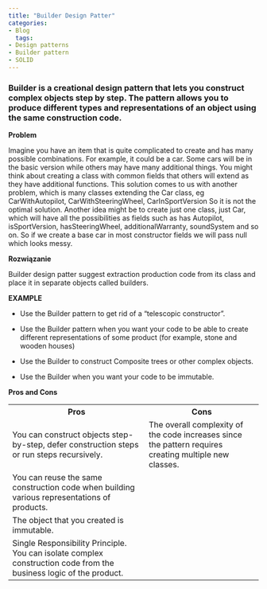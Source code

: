 ```yaml
---
title: "Builder Design Patter"
categories:
- Blog
  tags:
- Design patterns
- Builder pattern
- SOLID
---
```


### Builder is a creational design pattern that lets you construct complex objects step by step. The pattern allows you to produce different types and representations of an object using the same construction code.

**Problem**

Imagine you have an item that is quite complicated to create and has many possible combinations. For example, it could be a car.
Some cars will be in the basic version while others may have many additional things. You might think about creating a class with common fields that others will extend as they have additional functions.
This solution comes to us with another problem, which is many classes extending the Car class, eg CarWithAutopilot, CarWithSteeringWheel, CarInSportVersion
So it is not the optimal solution.
Another idea might be to create just one class, just Car, which will have all the possibilities as fields such as has Autopilot, isSportVersion, hasSteeringWheel, additionalWarranty, soundSystem and so on.
So if we create a base car in most constructor fields we will pass null which looks messy.

**Rozwiązanie**

Builder design patter suggest extraction production code from its class and place it in separate objects called builders.

**EXAMPLE**

* Use the Builder pattern to get rid of a “telescopic constructor”.

* Use the Builder pattern when you want your code to be able to create different representations of some product (for example, stone and wooden houses)

* Use the Builder to construct Composite trees or other complex objects.

* Use the Builder when you want your code to be immutable.


**Pros and Cons**

 <table style="width:100%">
  <tr>
    <th>Pros</th>
    <th>Cons</th>
  </tr>
  <tr>
    <td>You can construct objects step-by-step, defer construction steps or run steps recursively.</td>
    <td>The overall complexity of the code increases since the pattern requires creating multiple new classes.</td>
  </tr>
  <tr>
    <td>You can reuse the same construction code when building various representations of products.</td>
    <td></td>
  </tr>
  <tr>
    <td>The object that you created is immutable.</td>
    <td></td>
  </tr>  
  <tr>
    <td>Single Responsibility Principle. You can isolate complex construction code from the business logic of the product.</td>
    <td></td>
   </tr>
</table> 